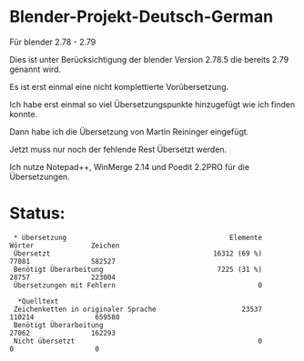 # Blender-Projekt-Deutsch-German
Für blender 2.78 - 2.79

Dies ist unter Berücksichtigung der blender Version 2.78.5 die bereits 2.79 genannt wird.

Es ist erst einmal eine nicht komplettierte Vorübersetzung.

Ich habe erst einmal so viel Übersetzungspunkte hinzugefügt wie ich finden konnte.

Dann habe ich die Übersetzung von Martin Reininger eingefügt.

Jetzt muss nur noch der fehlende Rest Übersetzt werden.

Ich nutze Notepad++, WinMerge 2.14 und Poedit 2.2PRO für die Übersetzungen.

# Status:

     * Übersetzung                                        Elemente               Wörter              Zeichen
     Übersetzt                                        16312 (69 %)                77081               582527
     Benötigt Überarbeitung                            7225 (31 %)                28757               223004
     Übersetzungen mit Fehlern                                   0

      *Quelltext
     Zeichenketten in originaler Sprache                     23537               110214               659580
     Benötigt Überarbeitung                                                       27062               162293
     Nicht übersetzt                                             0                    0                    0



